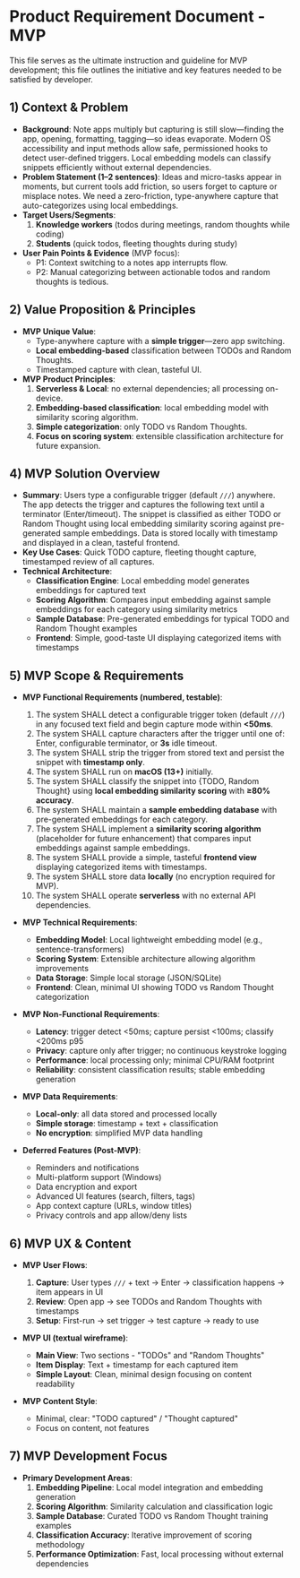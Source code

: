 # Product Requirement Document - MVP
This file serves as the ultimate instruction and guideline for MVP development; this file outlines the initiative and key features needed to be satisfied by developer.

## 1) Context & Problem

- **Background**: Note apps multiply but capturing is still slow—finding the app, opening, formatting, tagging—so ideas evaporate. Modern OS accessibility and input methods allow safe, permissioned hooks to detect user-defined triggers. Local embedding models can classify snippets efficiently without external dependencies.
- **Problem Statement (1–2 sentences)**: Ideas and micro-tasks appear in moments, but current tools add friction, so users forget to capture or misplace notes. We need a zero-friction, type-anywhere capture that auto-categorizes using local embeddings.
- **Target Users/Segments**:
    1. **Knowledge workers** (todos during meetings, random thoughts while coding)
    2. **Students** (quick todos, fleeting thoughts during study)
- **User Pain Points & Evidence** (MVP focus):
    - P1: Context switching to a notes app interrupts flow.
    - P2: Manual categorizing between actionable todos and random thoughts is tedious.

## 2) Value Proposition & Principles

- **MVP Unique Value**:
    - Type-anywhere capture with a **simple trigger**—zero app switching.
    - **Local embedding-based** classification between TODOs and Random Thoughts.
    - Timestamped capture with clean, tasteful UI.
- **MVP Product Principles**:
    1. **Serverless & Local**: no external dependencies; all processing on-device.
    2. **Embedding-based classification**: local embedding model with similarity scoring algorithm.
    3. **Simple categorization**: only TODO vs Random Thoughts.
    4. **Focus on scoring system**: extensible classification architecture for future expansion.

## 4) MVP Solution Overview

- **Summary**: Users type a configurable trigger (default `///`) anywhere. The app detects the trigger and captures the following text until a terminator (Enter/timeout). The snippet is classified as either TODO or Random Thought using local embedding similarity scoring against pre-generated sample embeddings. Data is stored locally with timestamp and displayed in a clean, tasteful frontend.
- **Key Use Cases**: Quick TODO capture, fleeting thought capture, timestamped review of all captures.
- **Technical Architecture**:
    - **Classification Engine**: Local embedding model generates embeddings for captured text
    - **Scoring Algorithm**: Compares input embedding against sample embeddings for each category using similarity metrics
    - **Sample Database**: Pre-generated embeddings for typical TODO and Random Thought examples
    - **Frontend**: Simple, good-taste UI displaying categorized items with timestamps

## 5) MVP Scope & Requirements

- **MVP Functional Requirements (numbered, testable)**:
    1. The system SHALL detect a configurable trigger token (default `///`) in any focused text field and begin capture mode within **<50ms**.
    2. The system SHALL capture characters after the trigger until one of: Enter, configurable terminator, or **3s** idle timeout.
    3. The system SHALL strip the trigger from stored text and persist the snippet with **timestamp only**.
    4. The system SHALL run on **macOS (13+)** initially.
    5. The system SHALL classify the snippet into {TODO, Random Thought} using **local embedding similarity scoring** with **≥80% accuracy**.
    6. The system SHALL maintain a **sample embedding database** with pre-generated embeddings for each category.
    7. The system SHALL implement a **similarity scoring algorithm** (placeholder for future enhancement) that compares input embeddings against sample embeddings.
    8. The system SHALL provide a simple, tasteful **frontend view** displaying categorized items with timestamps.
    9. The system SHALL store data **locally** (no encryption required for MVP).
    10. The system SHALL operate **serverless** with no external API dependencies.

- **MVP Technical Requirements**:
    - **Embedding Model**: Local lightweight embedding model (e.g., sentence-transformers)
    - **Scoring System**: Extensible architecture allowing algorithm improvements
    - **Data Storage**: Simple local storage (JSON/SQLite)
    - **Frontend**: Clean, minimal UI showing TODO vs Random Thought categorization

- **MVP Non-Functional Requirements**:
    - **Latency**: trigger detect <50ms; capture persist <100ms; classify <200ms p95
    - **Privacy**: capture only after trigger; no continuous keystroke logging
    - **Performance**: local processing only; minimal CPU/RAM footprint
    - **Reliability**: consistent classification results; stable embedding generation

- **MVP Data Requirements**:
    - **Local-only**: all data stored and processed locally
    - **Simple storage**: timestamp + text + classification
    - **No encryption**: simplified MVP data handling

- **Deferred Features (Post-MVP)**:
    - Reminders and notifications
    - Multi-platform support (Windows)
    - Data encryption and export
    - Advanced UI features (search, filters, tags)
    - App context capture (URLs, window titles)
    - Privacy controls and app allow/deny lists

## 6) MVP UX & Content

- **MVP User Flows**:
    1. **Capture**: User types `///` + text → Enter → classification happens → item appears in UI
    2. **Review**: Open app → see TODOs and Random Thoughts with timestamps
    3. **Setup**: First-run → set trigger → test capture → ready to use

- **MVP UI (textual wireframe)**:
    - **Main View**: Two sections - "TODOs" and "Random Thoughts"
    - **Item Display**: Text + timestamp for each captured item
    - **Simple Layout**: Clean, minimal design focusing on content readability

- **MVP Content Style**:
    - Minimal, clear: "TODO captured" / "Thought captured"
    - Focus on content, not features

## 7) MVP Development Focus

- **Primary Development Areas**:
    1. **Embedding Pipeline**: Local model integration and embedding generation
    2. **Scoring Algorithm**: Similarity calculation and classification logic
    3. **Sample Database**: Curated TODO vs Random Thought training examples
    4. **Classification Accuracy**: Iterative improvement of scoring methodology
    5. **Performance Optimization**: Fast, local processing without external dependencies